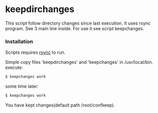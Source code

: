 # keepdirchanges

This script follow directory changes since last execution.
It uses rsync program. See 3 main line inside.
For use it see script keepchanges.

### Installation

Scripts requires [rsync](https://rsync.samba.org/) to run.

Simple copy files 'keepdirchanges' and 'keepchanges' in /usr/local/bin.
execute:
```sh
$ keepchanges work
```
some time later:
```sh
$ keepchanges work
```
You have kept changes(default path /root/confkeep).
